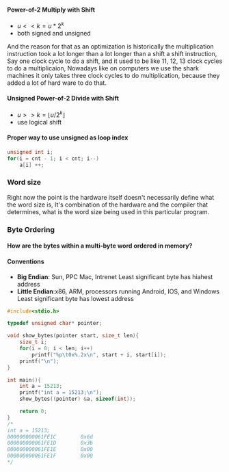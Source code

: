 #### Power-of-2 Multiply with Shift

- $u << k = u * 2^k$
- both signed and unsigned

And the reason for that as an optimization is historically the multiplication instruction took a lot longer than   a lot longer than a shift a shift instruction, Say one clock cycle to do a shift, and it used to be like 11, 12, 13 clock cycles to do a multiplicaion, Nowadays like on computers we use the shark machines it only takes three clock cycles to do multiplication, because they added a lot of hard ware to do that.

#### Unsigned Power-of-2 Divide with Shift

- $u >> k =  \lfloor u / 2^k\rfloor$
- use logical shift

#### Proper way to use unsigned as loop index

```c
unsigned int i;
for(i = cnt - 1; i < cnt; i--)
    a[i] ++;
```

### Word size

Right now the point is the hardware itself doesn't necessarily define what the word size is, It's combination of the hardware and the compiler that determines, what is the word size being used in this particular program.

### Byte Ordering

#### How are the bytes within a multi-byte word ordered in memory?

#### Conventions

- **Big Endian**: Sun, PPC Mac, Intrenet
  Least significant byte has hiahest address
- **Little Endian**:x86, ARM, processors running Android, IOS, and Windows
  Least significant byte has lowest address

```c
#include<stdio.h>

typedef unsigned char* pointer;

void show_bytes(pointer start, size_t len){
    size_t i; 
    for(i = 0; i < len; i++)
        printf("%p\t0x%.2x\n", start + i, start[i]);
    printf("\n");
}

int main(){
    int a = 15213;
    printf("int a = 15213;\n");
    show_bytes((pointer) &a, sizeof(int));

    return 0;
}
/*
int a = 15213;
000000000061FE1C        0x6d
000000000061FE1D        0x3b
000000000061FE1E        0x00
000000000061FE1F        0x00
*/
```

